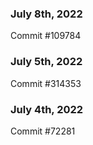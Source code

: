 ### July 8th, 2022

Commit #109784

### July 5th, 2022

Commit #314353


### July 4th, 2022

Commit #72281
